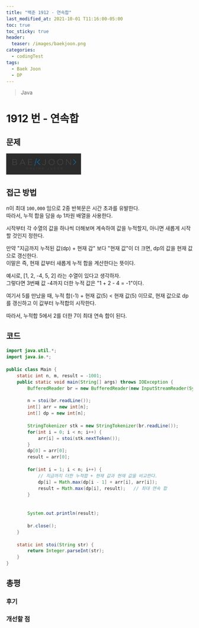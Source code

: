 ```yaml
---
title: "백준 1912 - 연속합"
last_modified_at: 2021-10-01 T11:16:00-05:00
toc: true
toc_sticky: true
header:
  teaser: /images/baekjoon.png
categories:
  - codingTest
tags:
  - Baek Joon
  - DP
---
```


> Java

# 1912 번 - 연속합

## 문제

[<img src="/images/baekjoon.png" width="40%" height="40%">](https://www.acmicpc.net/problem/1912)

## 접근 방법 
n이 최대 `100,000` 임으로 2중 반복문은 시간 초과를 유발한다.  
따라서, 누적 합을 담을 `dp` 1차원 배열을 사용한다.    

시작부터 각 수열의 값을 하나씩 더해보며 계속하여 값을 누적할지, 아니면 새롭게 시작할 것인지 정한다.    

만약 "지금까지 누적된 값(dp) + 현재 갑" 보다 "현재 값"이 더 크면, dp의 값을 현재 값으로 갱신한다.    
이말은 즉, 현재 값부터 새롭게 누적 합을 계산한다는 뜻이다.    

예시로, [1, 2, -4, 5, 2] 라는 수열이 있다고 생각하자.    
그렇다면 3번째 값 -4까지 더한 누적 값은 "1 + 2 - 4 = -1"이다.   

여기서 5를 만났을 때, 누적 합(-1) + 현재 값(5) < 현재 값(5) 이므로, 현재 값으로 dp를 갱신하고 이 값부터 누적합의 시작한다.  

따라서, 누적합 5에서 2를 더한 7이 최대 연속 합이 된다.  


## 코드

```java
import java.util.*;
import java.io.*;

public class Main {
	static int n, m, result = -1001;
	public static void main(String[] args) throws IOException {
		BufferedReader br = new BufferedReader(new InputStreamReader(System.in));
    	
    	n = stoi(br.readLine());
    	int[] arr = new int[n];
    	int[] dp = new int[n];
    	
    	StringTokenizer stk = new StringTokenizer(br.readLine());
    	for(int i = 0; i < n; i++) {
    		arr[i] = stoi(stk.nextToken());
    	}
    	dp[0] = arr[0];
    	result = arr[0];
    	
    	for(int i = 1; i < n; i++) {
			// 지금까지 더한 누적합 + 현재 값과 현재 값을 비교한다.
    		dp[i] = Math.max(dp[i - 1] + arr[i], arr[i]);
    		result = Math.max(dp[i], result);	// 최대 연속 합
    	}
    	
    	
    	System.out.println(result);
    	
    	br.close();
	}
	
	static int stoi(String str) {
    	return Integer.parseInt(str);
    }
}
```

## 총평

### 후기

### 개선할 점

<!-- ★
<img src="/images/codingTest/bj/문제번호.PNG" width="40%" height="40%">

-->
